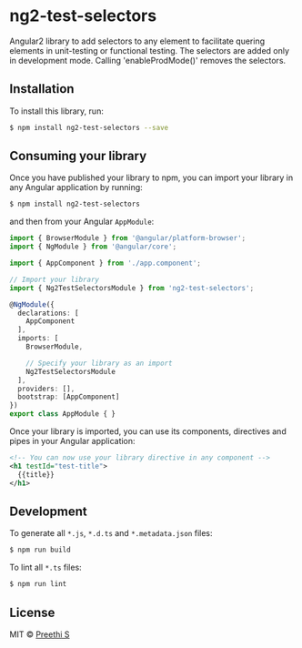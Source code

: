 # ng2-test-selectors
Angular2 library to add selectors to any element  to facilitate quering elements in unit-testing or functional testing. The selectors are added only in development mode. 
Calling 'enableProdMode()' removes the selectors.

## Installation

To install this library, run:

```bash
$ npm install ng2-test-selectors --save
```

## Consuming your library

Once you have published your library to npm, you can import your library in any Angular application by running:

```bash
$ npm install ng2-test-selectors
```

and then from your Angular `AppModule`:

```typescript
import { BrowserModule } from '@angular/platform-browser';
import { NgModule } from '@angular/core';

import { AppComponent } from './app.component';

// Import your library
import { Ng2TestSelectorsModule } from 'ng2-test-selectors';

@NgModule({
  declarations: [
    AppComponent
  ],
  imports: [
    BrowserModule,

    // Specify your library as an import
    Ng2TestSelectorsModule
  ],
  providers: [],
  bootstrap: [AppComponent]
})
export class AppModule { }
```

Once your library is imported, you can use its components, directives and pipes in your Angular application:

```xml
<!-- You can now use your library directive in any component -->
<h1 testId="test-title">
  {{title}}
</h1>
```

## Development

To generate all `*.js`, `*.d.ts` and `*.metadata.json` files:

```bash
$ npm run build
```

To lint all `*.ts` files:

```bash
$ npm run lint
```

## License

MIT © [Preethi S](mailto:preethi.ms34@gmail.com)
